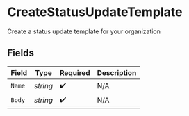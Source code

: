 # CreateStatusUpdateTemplate

Create a status update template for your organization


## Fields

| Field              | Type               | Required           | Description        |
| ------------------ | ------------------ | ------------------ | ------------------ |
| `Name`             | *string*           | :heavy_check_mark: | N/A                |
| `Body`             | *string*           | :heavy_check_mark: | N/A                |